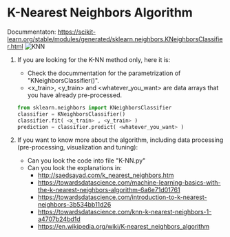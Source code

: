 # K-Nearest Neighbors Algorithm

Docummentaton: https://scikit-learn.org/stable/modules/generated/sklearn.neighbors.KNeighborsClassifier.html
![KNN](Illustrations/KNN)



1. If you are looking for the K-NN method only, here it is:
    - Check the docummentation for the parametrization of "KNeighborsClassifier()".
    - <x_train>, <y_train> and <whatever_you_want> are data arrays that you have already pre-processed.
    ```py
    from sklearn.neighbors import KNeighborsClassifier
    classifier = KNeighborsClassifier() 
    classifier.fit( <x_train> , <y_train> )
    prediction = classifier.predict( <whatever_you_want> )
    ```



2. If you want to know more about the algorithm, including data processing (pre-processing, visualization and tuning):
    - Can you look the code into file "K-NN.py"
    - Can you look the explanations in:
      - http://saedsayad.com/k_nearest_neighbors.htm
      - https://towardsdatascience.com/machine-learning-basics-with-the-k-nearest-neighbors-algorithm-6a6e71d01761
      - https://towardsdatascience.com/introduction-to-k-nearest-neighbors-3b534bb11d26
      - https://towardsdatascience.com/knn-k-nearest-neighbors-1-a4707b24bd1d
      - https://en.wikipedia.org/wiki/K-nearest_neighbors_algorithm
